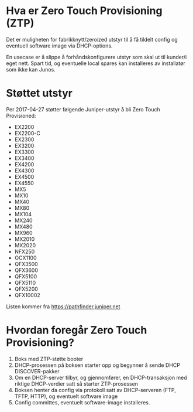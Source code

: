 # Hva er Zero Touch Provisioning (ZTP)
Det er muligheten for fabrikknytt/zeroized utstyr til å få tildelt config og eventuell software image via DHCP-options.

En usecase er å slippe å forhåndskonfigurere utstyr som skal ut til kunder/i eget nett. Spart tid, og eventuelle local spares kan installeres av installatør som ikke kan Junos.

# Støttet utstyr
Per 2017-04-27 støtter følgende Juniper-utstyr å bli Zero Touch Provisioned:
* EX2200
* EX2200-C
* EX2300
* EX3200
* EX3300
* EX3400
* EX4200
* EX4300
* EX4500
* EX4550
* MX5
* MX10
* MX40
* MX80
* MX104
* MX240
* MX480
* MX960
* MX2010
* MX2020
* NFX250
* OCX1100
* QFX3500
* QFX3600
* QFX5100
* QFX5110
* QFX5200
* QFX10002

Listen kommer fra https://pathfinder.juniper.net

# Hvordan foregår Zero Touch Provisioning?
1. Boks med ZTP-støtte booter
1. DHCP-prosessen på boksen starter opp og begynner å sende DHCP DISCOVER-pakker
1. Om en DHCP-server tilbyr, og gjennomfører, en DHCP-transaksjon med riktige DHCP-verdier satt så starter ZTP-prosessen
1. Boksen henter da config via protokoll satt av DHCP-serveren (FTP, TFTP, HTTP), og eventuelt software image
1. Config committes, eventuelt software-image installeres.
